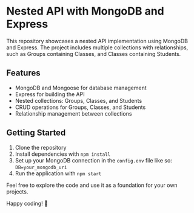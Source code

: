 # Nested API with MongoDB and Express

This repository showcases a nested API implementation using MongoDB and Express. The project includes multiple collections with relationships, such as Groups containing Classes, and Classes containing Students.

## Features

- MongoDB and Mongoose for database management
- Express for building the API
- Nested collections: Groups, Classes, and Students
- CRUD operations for Groups, Classes, and Students
- Relationship management between collections

## Getting Started

1. Clone the repository
2. Install dependencies with `npm install`
3. Set up your MongoDB connection in the `config.env` file like so: `DB=your_mongodb_uri`
4. Run the application with `npm start`

Feel free to explore the code and use it as a foundation for your own projects.

Happy coding! 🚀

